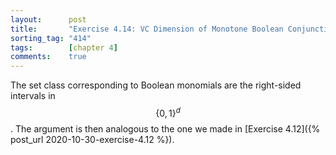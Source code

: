 ```yaml
---
layout:      post
title:       "Exercise 4.14: VC Dimension of Monotone Boolean Conjunctions"
sorting_tag: "414"
tags:        [chapter 4]
comments:    true
---
```


The set class corresponding to Boolean monomials are the right-sided intervals
in $$\lbrace 0, 1 \rbrace^d$$. The argument is then analogous to the one we made
in [Exercise 4.12]({% post_url 2020-10-30-exercise-4.12 %}).
